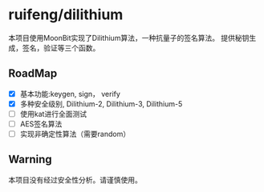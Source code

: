 # ruifeng/dilithium

本项目使用MoonBit实现了Dilithium算法，一种抗量子的签名算法。
提供秘钥生成，签名，验证等三个函数。

## RoadMap

- [x] 基本功能:keygen, sign， verify
- [x] 多种安全级别, Dilithium-2, Dilithium-3, Dilithium-5
- [ ] 使用kat进行全面测试
- [ ] AES签名算法
- [ ] 实现非确定性算法（需要random）

## Warning

本项目没有经过安全性分析。请谨慎使用。


